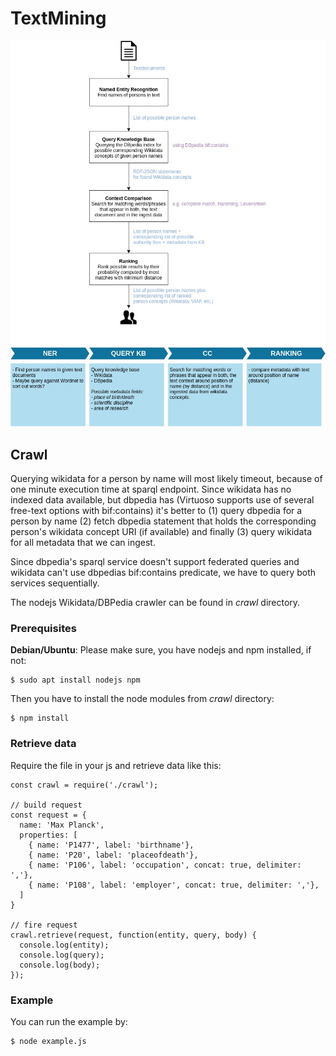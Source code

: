 # TextMining

![Process](doc/process.jpg?raw=true "Overview of process")

## Crawl
Querying wikidata for a person by name will most likely timeout, because of one minute execution time at sparql endpoint.
Since wikidata has no indexed data available, but dbpedia has (Virtuoso supports use of several free-text options with bif:contains) it's better to (1) query dbpedia for a person by name (2) fetch dbpedia statement that holds the corresponding person's wikidata concept URI (if available) and finally (3) query wikidata for all metadata that we can ingest.

Since dbpedia's sparql service doesn't support federated queries and wikidata can't use dbpedias bif:contains predicate, we have to query both services sequentially.

The nodejs Wikidata/DBPedia crawler can be found in *crawl* directory.

### Prerequisites
**Debian/Ubuntu**: Please make sure, you have nodejs and npm installed, if not:

    $ sudo apt install nodejs npm

Then you have to install the node modules from *crawl* directory:

    $ npm install

### Retrieve data
Require the file in your js and retrieve data like this:
    
    const crawl = require('./crawl');
    
    // build request
    const request = {
      name: 'Max Planck',
      properties: [
        { name: 'P1477', label: 'birthname'},
        { name: 'P20', label: 'placeofdeath'},
        { name: 'P106', label: 'occupation', concat: true, delimiter: ','},
        { name: 'P108', label: 'employer', concat: true, delimiter: ','},
      ]
    }

    // fire request
    crawl.retrieve(request, function(entity, query, body) {
      console.log(entity);
      console.log(query);
      console.log(body);
    });
    
### Example
You can run the example by:
    
    $ node example.js
